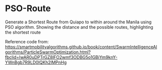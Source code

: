 # PSO-Route
  Generate a Shortest Route from Quiapo to within around the Manila using PSO algorithm. 
  Showing the distance and the possible routes, highlighting the shortest route

Reference code from: https://smartmobilityalgorithms.github.io/book/content/SwarmIntelligenceAlgorithms/ParticleSwarmOptimization.html?fbclid=IwAR0uDPTrGZ8lFO2wmf3ODBG5o1GBiYm9knY-YWnBgb7R9LD0lQKh2IMPnHg

